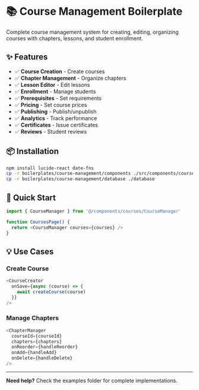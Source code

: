 # 📚 Course Management Boilerplate

Complete course management system for creating, editing, organizing courses with chapters, lessons, and student enrollment.

## ✨ Features

- ✅ **Course Creation** - Create courses
- ✅ **Chapter Management** - Organize chapters
- ✅ **Lesson Editor** - Edit lessons
- ✅ **Enrollment** - Manage students
- ✅ **Prerequisites** - Set requirements
- ✅ **Pricing** - Set course prices
- ✅ **Publishing** - Publish/unpublish
- ✅ **Analytics** - Track performance
- ✅ **Certificates** - Issue certificates
- ✅ **Reviews** - Student reviews

## 📦 Installation

```bash
npm install lucide-react date-fns
cp -r boilerplates/course-management/components ./src/components/courses
cp -r boilerplates/course-management/database ./database
```

## 🚀 Quick Start

```typescript
import { CourseManager } from '@/components/courses/CourseManager'

function CoursesPage() {
  return <CourseManager courses={courses} />
}
```

## 💡 Use Cases

### Create Course

```typescript
<CourseCreator
  onSave={async (course) => {
    await createCourse(course)
  }}
/>
```

### Manage Chapters

```typescript
<ChapterManager
  courseId={courseId}
  chapters={chapters}
  onReorder={handleReorder}
  onAdd={handleAdd}
  onDelete={handleDelete}
/>
```

---

**Need help?** Check the examples folder for complete implementations.

